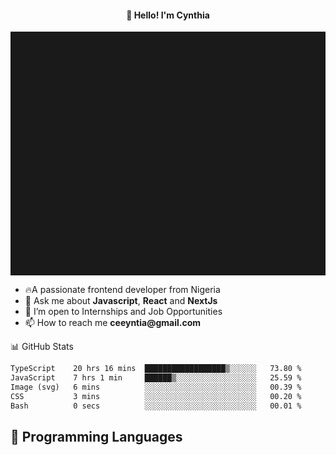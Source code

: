 <h4 align="center">👋 Hello! I'm Cynthia</h4>

<hr style="height:10%; margin-left:0; margin-right:0;" />

<div align="left">
  <ul>
  <li>🔥A passionate frontend developer from Nigeria</li>
  <li>💬 Ask me about <strong>Javascript</strong>, <strong>React</strong> and <strong> NextJs</strong></li>
  <li>👯 I’m open to Internships and Job Opportunities</li>
  <li>📫 How to reach me <strong>ceeyntia@gmail.com</strong></li>
</ul>
</div
  
## 📊 GitHub Stats

<!--START_SECTION:waka-->

```txt
TypeScript    20 hrs 16 mins  ██████████████████▒░░░░░░   73.80 %
JavaScript    7 hrs 1 min     ██████▒░░░░░░░░░░░░░░░░░░   25.59 %
Image (svg)   6 mins          ░░░░░░░░░░░░░░░░░░░░░░░░░   00.39 %
CSS           3 mins          ░░░░░░░░░░░░░░░░░░░░░░░░░   00.20 %
Bash          0 secs          ░░░░░░░░░░░░░░░░░░░░░░░░░   00.01 %
```

<!--END_SECTION:waka-->

## 💬 Programming Languages

<!--START_SECTION:languages-->
<!--END_SECTION:languages-->
